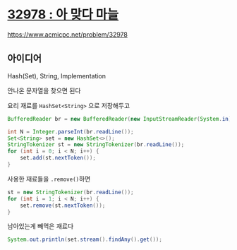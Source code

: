 # [32978 : 아 맞다 마늘](https://www.acmicpc.net/problem/32978)
https://www.acmicpc.net/problem/32978

## 아이디어
Hash(Set), String, Implementation

안나온 문자열을 찾으면 된다

요리 재료를 `HashSet<String>` 으로 저장해두고
```java
BufferedReader br = new BufferedReader(new InputStreamReader(System.in));

int N = Integer.parseInt(br.readLine());
Set<String> set = new HashSet<>();
StringTokenizer st = new StringTokenizer(br.readLine());
for (int i = 0; i < N; i++) {
    set.add(st.nextToken());
}
```

사용한 재료들을 `.remove()`하면
```java
st = new StringTokenizer(br.readLine());
for (int i = 1; i < N; i++) {
    set.remove(st.nextToken());
}
```

남아있는게 빼먹은 재료다
```java
System.out.println(set.stream().findAny().get());
```